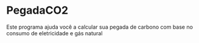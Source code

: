 # PegadaCO2
Este programa ajuda você a calcular sua pegada de carbono com base no consumo de eletricidade e gás natural
